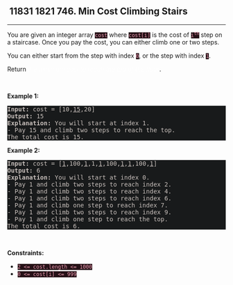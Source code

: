 <h2> 11831 1821
746. Min Cost Climbing Stairs</h2><hr><div style="border-color: rgba(140, 122, 115, 0.65) !important;"><p style="border-color: rgba(140, 122, 115, 0.65) !important;">You are given an integer array <code style="background-color: rgb(38, 17, 23) !important; color: rgb(236, 155, 176) !important; border-color: rgb(173, 36, 70) !important;">cost</code> where <code style="background-color: rgb(38, 17, 23) !important; color: rgb(236, 155, 176) !important; border-color: rgb(173, 36, 70) !important;">cost[i]</code> is the cost of <code style="background-color: rgb(38, 17, 23) !important; color: rgb(236, 155, 176) !important; border-color: rgb(173, 36, 70) !important;">i<sup style="border-color: rgb(173, 36, 70) !important;">th</sup></code> step on a staircase. Once you pay the cost, you can either climb one or two steps.</p>

<p style="border-color: rgba(140, 122, 115, 0.65) !important;">You can either start from the step with index <code style="background-color: rgb(38, 17, 23) !important; color: rgb(236, 155, 176) !important; border-color: rgb(173, 36, 70) !important;">0</code>, or the step with index <code style="background-color: rgb(38, 17, 23) !important; color: rgb(236, 155, 176) !important; border-color: rgb(173, 36, 70) !important;">1</code>.</p>

<p style="border-color: rgba(140, 122, 115, 0.65) !important;">Return <em style="color: rgba(255, 255, 255, 0.65) !important; border-color: rgba(140, 122, 115, 0.65) !important;">the minimum cost to reach the top of the floor</em>.</p>

<p style="border-color: rgba(140, 122, 115, 0.65) !important;">&nbsp;</p>
<p style="border-color: rgba(140, 122, 115, 0.65) !important;"><strong class="example" style="border-color: rgba(140, 122, 115, 0.65) !important;">Example 1:</strong></p>

<pre style="background-color: rgb(24, 26, 27) !important; color: rgb(200, 192, 188) !important; border-color: rgb(126, 109, 103) !important;"><strong style="border-color: rgb(112, 97, 92) !important;">Input:</strong> cost = [10,<u style="border-color: rgb(112, 97, 92) !important;">15</u>,20]
<strong style="border-color: rgb(112, 97, 92) !important;">Output:</strong> 15
<strong style="border-color: rgb(112, 97, 92) !important;">Explanation:</strong> You will start at index 1.
- Pay 15 and climb two steps to reach the top.
The total cost is 15.
</pre>

<p style="border-color: rgba(140, 122, 115, 0.65) !important;"><strong class="example" style="border-color: rgba(140, 122, 115, 0.65) !important;">Example 2:</strong></p>

<pre style="background-color: rgb(24, 26, 27) !important; color: rgb(200, 192, 188) !important; border-color: rgb(126, 109, 103) !important;"><strong style="border-color: rgb(112, 97, 92) !important;">Input:</strong> cost = [<u style="border-color: rgb(112, 97, 92) !important;">1</u>,100,<u style="border-color: rgb(112, 97, 92) !important;">1</u>,1,<u style="border-color: rgb(112, 97, 92) !important;">1</u>,100,<u style="border-color: rgb(112, 97, 92) !important;">1</u>,<u style="border-color: rgb(112, 97, 92) !important;">1</u>,100,<u style="border-color: rgb(112, 97, 92) !important;">1</u>]
<strong style="border-color: rgb(112, 97, 92) !important;">Output:</strong> 6
<strong style="border-color: rgb(112, 97, 92) !important;">Explanation:</strong> You will start at index 0.
- Pay 1 and climb two steps to reach index 2.
- Pay 1 and climb two steps to reach index 4.
- Pay 1 and climb two steps to reach index 6.
- Pay 1 and climb one step to reach index 7.
- Pay 1 and climb two steps to reach index 9.
- Pay 1 and climb one step to reach the top.
The total cost is 6.
</pre>

<p style="border-color: rgba(140, 122, 115, 0.65) !important;">&nbsp;</p>
<p style="border-color: rgba(140, 122, 115, 0.65) !important;"><strong style="border-color: rgba(140, 122, 115, 0.65) !important;">Constraints:</strong></p>

<ul style="border-color: rgba(140, 122, 115, 0.65) !important;">
	<li style="border-color: rgba(140, 122, 115, 0.65) !important;"><code style="background-color: rgb(38, 17, 23) !important; color: rgb(236, 155, 176) !important; border-color: rgb(173, 36, 70) !important;">2 &lt;= cost.length &lt;= 1000</code></li>
	<li style="border-color: rgba(140, 122, 115, 0.65) !important;"><code style="background-color: rgb(38, 17, 23) !important; color: rgb(236, 155, 176) !important; border-color: rgb(173, 36, 70) !important;">0 &lt;= cost[i] &lt;= 999</code></li>
</ul>
</div>